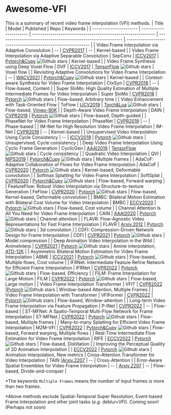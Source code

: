 # Awesome-VFI
This is a summary of recent video frame interpolation (VFI) methods.
| Title                  | Model                  | Published                                                    | Repo                                                         | Keywords                                                     |
| ---------------------- | ---------------------- | ------------------------------------------------------------ | ------------------------------------------------------------ | ------------------------------------------------------------ |
| Video Frame Interpolation via Adaptive Convolution | -- | [CVPR2017](https://arxiv.org/pdf/1703.07514.pdf) | -- | Kernel-based |
| Video Frame Interpolation via Adaptive Separable Convolution | SepConv | [ICCV2017](https://arxiv.org/pdf/1708.01692.pdf) | [Pytorch&Cupy](https://github.com/sniklaus/sepconv-slomo) ![Github stars](https://img.shields.io/github/stars/sniklaus/sepconv-slomo) | Kernel-based |
| Video Frame Synthesis using Deep Voxel Flow | DVF | [ICCV2017](https://arxiv.org/pdf/1702.02463.pdf) | [TensorFlow](https://github.com/liuziwei7/voxel-flow) ![Github stars](https://img.shields.io/github/stars/liuziwei7/voxel-flow) | Voxel flow | 
| Revisiting Adaptive Convolutions for Video Frame Interpolation | -- | [WACV2021](https://arxiv.org/pdf/2011.01280.pdf) | [Pytorch&Cupy](https://github.com/sniklaus/revisiting-sepconv) ![Github stars](https://img.shields.io/github/stars/sniklaus/revisiting-sepconv) | Kernel-based |
| Context-aware Synthesis for Video Frame Interpolation | CtxSyn | [CVPR2018](https://arxiv.org/pdf/1803.10967.pdf) | -- | Flow-based, Content |
| Super SloMo: High Quality Estimation of Multiple Intermediate Frames for Video Interpolation | Super SloMo | [CVPR2018](https://arxiv.org/pdf/1712.00080.pdf) | [Pytorch](https://github.com/avinashpaliwal/Super-SloMo) ![Github stars](https://img.shields.io/github/stars/avinashpaliwal/Super-SloMo) | Flow-based, Arbitrary time | 
| Video Enhancement with Task-Oriented Flow | ToFlow | [IJCV2019](https://arxiv.org/pdf/1711.09078.pdf) | [Torch&Lua](https://github.com/anchen1011/toflow) ![Github stars](https://img.shields.io/github/stars/anchen1011/toflow) | Flow-based, [Vimeo-90K](http://toflow.csail.mit.edu/) |
| Depth-Aware Video Frame Interpolation | DAIN | [CVPR2019](https://arxiv.org/pdf/1904.00830.pdf) | [Pytorch](https://github.com/baowenbo/DAIN) ![Github stars](https://img.shields.io/github/stars/baowenbo/DAIN) | Flow-based, Depth-guided | 
| PhaseNet for Video Frame Interpolation | PhaseNet | [CVPR2019](https://arxiv.org/pdf/1804.00884.pdf) | -- | Phase-based |
| IM-Net for High Resolution Video Frame Interpolation | IM-Net | [CVPR2019](https://openaccess.thecvf.com/content_CVPR_2019/papers/Peleg_IM-Net_for_High_Resolution_Video_Frame_Interpolation_CVPR_2019_paper.pdf) | -- | Kernel-based |
| Unsupervised Video Interpolation Using Cycle Consistency | -- | [ICCV2019](https://arxiv.org/pdf/1906.05928.pdf) | [Pytorch](https://github.com/NVIDIA/unsupervised-video-interpolation) ![Github stars](https://img.shields.io/github/stars/NVIDIA/unsupervised-video-interpolation) | Unsupervised, Cycle consistency |
| Deep Video Frame Interpolation Using Cyclic Frame Generation | CyclicGen | [AAAI2019](https://ojs.aaai.org/index.php/AAAI/article/view/4905/4778) | [TensorFlow](https://github.com/alex04072000/CyclicGen) ![Github stars](https://img.shields.io/github/stars/alex04072000/CyclicGen) | Cycle consistency |
| Quadratic Video Interpolation | QVI | [NIPS2019](https://arxiv.org/pdf/1911.00627.pdf) | [Pytorch&Cupy](https://github.com/xuxy09/QVI) ![Github stars](https://img.shields.io/github/stars/xuxy09/QVI)  | Multiple frames | 
| AdaCoF: Adaptive Collaboration of Flows for Video Frame Interpolation | AdaCoF | [CVPR2020](https://arxiv.org/pdf/1907.10244.pdf) | [Pytorch](https://github.com/HyeongminLEE/AdaCoF-pytorch) ![Github stars](https://img.shields.io/github/stars/HyeongminLEE/AdaCoF-pytorch) | Kernel-based, Deformable convolution | 
| Softmax Splatting for Video Frame Interpolation | SoftSplat | [CVPR2020](https://arxiv.org/pdf/2003.05534.pdf) | [Pytorch&Cupy](https://github.com/sniklaus/softmax-splatting) ![Github stars](https://img.shields.io/github/stars/sniklaus/softmax-splatting) | Flow-based, Forward warping | 
| FeatureFlow: Robust Video Interpolation via Structure-to-texture Generation | FeFlow | [CVPR2020](https://openaccess.thecvf.com/content_CVPR_2020/papers/Gui_FeatureFlow_Robust_Video_Interpolation_via_Structure-to-Texture_Generation_CVPR_2020_paper.pdf) | [Pytorch](https://github.com/CM-BF/FeatureFlow) ![Github stars](https://img.shields.io/github/stars/CM-BF/FeatureFlow) | Flow-based, Kernel-based, Deformable convolution |
| BMBC: Bilateral Motion Estimation with Bilateral Cost Volume for Video Interpolation | BMBC | [ECCV2020](https://arxiv.org/pdf/2007.12622.pdf) | [Pytorch](https://github.com/JunHeum/BMBC) ![Github stars](https://img.shields.io/github/stars/JunHeum/BMBC) | Flow-based, Cost volume | 
| Channel Attention Is All You Need for Video Frame Interpolation | CAIN | [AAAI2020](https://ojs.aaai.org/index.php/AAAI/article/download/6693/6547) | [Pytorch](https://github.com/myungsub/CAIN) ![Github stars](https://img.shields.io/github/stars/myungsub/CAIN) | Channel attention |
| FLAVR: Flow-Agnostic Video Representations for Fast Frame Interpolation | FLAVR | [Arxiv.2012](https://arxiv.org/pdf/2012.08512.pdf) | [Pytorch](https://github.com/tarun005/FLAVR) ![Github stars](https://img.shields.io/github/stars/tarun005/FLAVR) | 3d convolution |
| CDFI: Compression-Driven Network Design for Frame Interpolation | CDFI | [CVPR2021](https://arxiv.org/pdf/2103.10559.pdf) | [Pytorch](https://github.com/tding1/CDFI) ![Github stars](https://img.shields.io/github/stars/tding1/CDFI) | Model compression | 
| Deep Animation Video Interpolation in the Wild | AnimeInterp | [CVPR2021](https://arxiv.org/pdf/2104.02495.pdf) | [Pytorch](https://github.com/lisiyao21/AnimeInterp) ![Github stars](https://img.shields.io/github/stars/lisiyao21/AnimeInterp) | Amine interpolation, [ATD-12K](https://drive.google.com/file/d/1XBDuiEgdd6c0S4OXLF4QvgSn_XNPwc-g/view) |
| Asymmetric Bilateral Motion Estimation for Video Frame Interpolation | ABME | [ICCV2021](https://arxiv.org/pdf/2108.06815.pdf) | [Pytorch](https://github.com/JunHeum/ABME) ![Github stars](https://img.shields.io/github/stars/JunHeum/ABME) | Flow-based, Multiple flows, Cost volume |
| IFRNet: Intermediate Feature Refine Network for Efficient Frame Interpolation | IFRNet | [CVPR2022](https://arxiv.org/pdf/2205.14620.pdf) | [Pytorch](https://github.com/ltkong218/IFRNet) ![Github stars](https://img.shields.io/github/stars/ltkong218/IFRNet) | Flow-based, Efficiency |
| FILM: Frame Interpolation for Large Motion | FILM | [CVPR2022](https://arxiv.org/pdf/2202.04901.pdf) | [Pytorch](https://github.com/google-research/frame-interpolation) ![Github stars](https://img.shields.io/github/stars/google-research/frame-interpolation) | Flow-based, Large motion |
| Video Frame Interpolation Transformer | VFIT | [CVPR2022](https://arxiv.org/pdf/2111.13817.pdf) |[Pytorch](https://github.com/zhshi0816/Video-Frame-Interpolation-Transformer) ![Github stars](https://img.shields.io/github/stars/zhshi0816/Video-Frame-Interpolation-Transformer) | Window-based Attention, Multiple Frames |
| Video Frame Interpolation with Transformer | VFIFormer | [CVPR2022](https://arxiv.org/pdf/2205.07230.pdf) | [Pytorch](https://github.com/dvlab-research/VFIformer) ![Github stars](https://img.shields.io/github/stars/dvlab-research/VFIformer) | Flow-based, Window-attention | 
| Long-term Video Frame Interpolation via Feature Propagation | P-INet | [CVPR2022](https://arxiv.org/pdf/2203.15427.pdf) | -- | Flow-based | 
| ST-MFNet: A Spatio-Temporal Multi-Flow Network for Frame Interpolation | ST-MFNet | [CVPR2022](https://arxiv.org/pdf/2111.15483.pdf) | [Pytorch](https://github.com/danielism97/ST-MFNet) ![Github stars](https://img.shields.io/github/stars/danielism97/ST-MFNet) | Flow-based, Multiple frames |
| Many-to-many Splatting for Efficient Video Frame Interpolation | M2M-VFI | [CVPR2022](https://arxiv.org/pdf/2204.03513.pdf) | [Pytorch&Cupy](https://github.com/feinanshan/M2M_VFI) ![Github stars](https://img.shields.io/github/stars/feinanshan/M2M_VFI) | Flow-based, Forward warping, Multiple flows |
| Real-Time Intermediate Flow Estimation for Video Frame Interpolation | RIFE | [ECCV2022](https://arxiv.org/pdf/2011.06294.pdf) | [Pytorch](https://github.com/megvii-research/ECCV2022-RIFE) ![Github stars](https://img.shields.io/github/stars/megvii-research/ECCV2022-RIFE) | Flow-based, Distillation |
| Improving the Perceptual Quality of 2D Animation Interpolation | | [ECCV2022](https://arxiv.org/abs/2111.12792) | [Pytorch](https://github.com/ShuhongChen/eisai-anime-interpolator) ![Github stars](https://img.shields.io/github/stars/ShuhongChen/eisai-anime-interpolator) | Animation Interpolation, New metrics
| Cross-Attention Transformer for Video Interpolation | TAIN |[Arxiv.2207](https://arxiv.org/pdf/2207.04132.pdf) | -- | Cross-Attention |
| Error-Aware Spatial Ensembles for Video Frame Interpolation | -- | [Arxiv.2207](https://arxiv.org/pdf/2207.12305.pdf) | -- | Flow-based, Divide-and-conquer |



*The keywords `Multiple Frames` means the number of input frames is more than two frames.

*Above methods exclude Spatial-Temporal Super Resolution, Event-based Frame Interpolation and other joint tasks (*e.g.* deblur+VFI). Coming soon! (Perhaps not soon)
